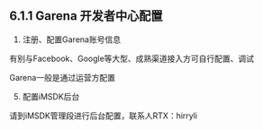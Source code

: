 ## 6.1.1  Garena 开发者中心配置

1. 注册、配置Garena账号信息    
    
 有别与Facebook、Google等大型、成熟渠道接入方可自行配置、调试    

Garena一般是通过运营方配置

     

5. 配置iMSDK后台

 请到iMSDK管理段进行后台配置，联系人RTX：hirryli